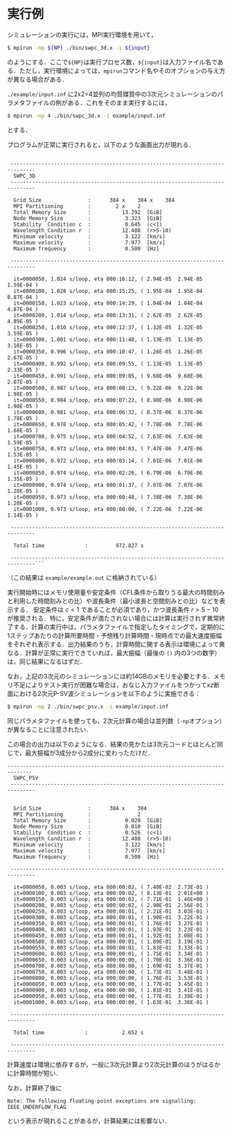 # 実行例

シミュレーションの実行には，MPI実行環境を用いて，

```bash
$ mpirun -np ${NP} ./bin/swpc_3d.x -i ${input}
```

のようにする．ここで`${NP}`は実行プロセス数，`${input}`は入力ファイル名である．ただし，実行環境によっては，`mpirun`コマンド名やそのオプションの与え方が異なる場合がある．

`./example/input.inf` に2x2=4並列の均質媒質中の3次元シミュレーションのパラメタファイルの例がある．これをそのまま実行するには，

```bash
$ mpirun -np 4 ./bin/swpc_3d.x -i example/input.inf
```
とする．

プログラムが正常に実行されると，以下のような画面出力が現れる．

```text

 ------------------------------------------------------------------------------
  SWPC_3D                                                                     
 ------------------------------------------------------------------------------

  Grid Size               :      384 x    384 x    384
  MPI Partitioning        :        2 x    2
  Total Memory Size       :          13.292  [GiB]
  Node Memory Size        :           3.323  [GiB]
  Stability  Condition c  :           0.645  (c<1)
  Wavelength Condition r  :          12.488  (r>5-10)
  Minimum velocity        :           3.122  [km/s]
  Maximum velocity        :           7.977  [km/s]
  Maximum frequency       :           0.500  [Hz]

 ------------------------------------------------------------------------------

  it=0000050, 1.024 s/loop, eta 000:16:12, ( 2.94E-05  2.94E-05  1.59E-04 )
  it=0000100, 1.028 s/loop, eta 000:15:25, ( 1.95E-04  1.95E-04  8.87E-04 )
  it=0000150, 1.023 s/loop, eta 000:14:29, ( 1.04E-04  1.04E-04  4.87E-04 )
  it=0000200, 1.014 s/loop, eta 000:13:31, ( 2.62E-05  2.62E-05  4.89E-05 )
  it=0000250, 1.010 s/loop, eta 000:12:37, ( 1.32E-05  1.32E-05  3.59E-05 )
  it=0000300, 1.001 s/loop, eta 000:11:40, ( 1.13E-05  1.13E-05  3.16E-05 )
  it=0000350, 0.996 s/loop, eta 000:10:47, ( 1.26E-05  1.26E-05  2.67E-05 )
  it=0000400, 0.992 s/loop, eta 000:09:55, ( 1.13E-05  1.13E-05  2.33E-05 )
  it=0000450, 0.991 s/loop, eta 000:09:05, ( 9.68E-06  9.68E-06  2.07E-05 )
  it=0000500, 0.987 s/loop, eta 000:08:13, ( 9.22E-06  9.22E-06  1.98E-05 )
  it=0000550, 0.984 s/loop, eta 000:07:22, ( 8.90E-06  8.90E-06  1.90E-05 )
  it=0000600, 0.981 s/loop, eta 000:06:32, ( 8.37E-06  8.37E-06  1.78E-05 )
  it=0000650, 0.978 s/loop, eta 000:05:42, ( 7.78E-06  7.78E-06  1.68E-05 )
  it=0000700, 0.975 s/loop, eta 000:04:52, ( 7.63E-06  7.63E-06  1.59E-05 )
  it=0000750, 0.973 s/loop, eta 000:04:03, ( 7.47E-06  7.47E-06  1.53E-05 )
  it=0000800, 0.972 s/loop, eta 000:03:14, ( 7.01E-06  7.01E-06  1.45E-05 )
  it=0000850, 0.974 s/loop, eta 000:02:26, ( 6.79E-06  6.79E-06  1.35E-05 )
  it=0000900, 0.974 s/loop, eta 000:01:37, ( 7.07E-06  7.07E-06  1.28E-05 )
  it=0000950, 0.973 s/loop, eta 000:00:48, ( 7.38E-06  7.38E-06  1.20E-05 )
  it=0001000, 0.973 s/loop, eta 000:00:00, ( 7.22E-06  7.22E-06  1.14E-05 )

 ------------------------------------------------------------------------------
 
  Total time             :         972.827 s

 ------------------------------------------------------------------------------```
```

（この結果は `example/example.out` に格納されている）

実行開始時にはメモリ使用量や安定条件（CFL条件から取りうる最大の時間刻みと利用した時間刻みとの比）や波長条件（最小波長と空間刻みとの比）などを表示する．
安定条件は $c<1$ であることが必須であり，かつ波長条件 $r>5-10$ が推奨される．特に，安定条件が満たされない場合には計算は実行されず異常終了する．計算の実行中は，パラメタファイルで指定したタイミングで，定期的に1ステップあたりの計算所要時間・予想残り計算時間・現時点での最大速度振幅をそれぞれ表示する．出力結果のうち，計算時間に関する表示は環境によって異なる．計算が正常に実行できていれば，最大振幅（最後の `()` 内の3つの数字）は，同じ結果になるはずだ．

なお，上記の3次元のシミュレーションには約14GBのメモリを必要とする．メモリ不足によりテスト実行が困難な場合は，おなじ入力ファイルをつかって$xz$断面における2次元P-SV波シミュレーションを以下のように実施できる：

```bash
$ mpirun -np 2 ./bin/swpc_psv.x -i example/input.inf
```

同じパラメタファイルを使っても，2次元計算の場合は並列数（`-np`オプション）が異なることに注意されたい．

この場合の出力は以下のようになる．結果の見かたは3次元コードとほとんど同じで，最大振幅が3成分から2成分に変わっただけだ．

```text
------------------------------------------------------------------------------
  SWPC_PSV                                                                    
 ------------------------------------------------------------------------------


  Grid Size               :      384 x    384
  MPI Partitioning        :               2
  Total Memory Size       :           0.020  [GiB]
  Node Memory Size        :           0.010  [GiB]
  Stability  Condition c  :           0.526  (c<1)
  Wavelength Condition r  :          12.488  (r>5-10)
  Minimum velocity        :           3.122  [km/s]
  Maximum velocity        :           7.977  [km/s]
  Maximum frequency       :           0.500  [Hz]

 ------------------------------------------------------------------------------

  it=0000050, 0.003 s/loop, eta 000:00:02, ( 7.40E-02  2.73E-01 )
  it=0000100, 0.003 s/loop, eta 000:00:02, ( 8.13E-01  2.01E+00 )
  it=0000150, 0.003 s/loop, eta 000:00:02, ( 7.71E-01  1.46E+00 )
  it=0000200, 0.003 s/loop, eta 000:00:02, ( 2.90E-01  2.56E-01 )
  it=0000250, 0.003 s/loop, eta 000:00:01, ( 2.21E-01  3.03E-01 )
  it=0000300, 0.003 s/loop, eta 000:00:01, ( 1.90E-01  3.22E-01 )
  it=0000350, 0.003 s/loop, eta 000:00:01, ( 1.76E-01  3.27E-01 )
  it=0000400, 0.003 s/loop, eta 000:00:01, ( 1.93E-01  3.23E-01 )
  it=0000450, 0.003 s/loop, eta 000:00:01, ( 1.92E-01  3.08E-01 )
  it=0000500, 0.003 s/loop, eta 000:00:01, ( 1.89E-01  3.19E-01 )
  it=0000550, 0.003 s/loop, eta 000:00:01, ( 1.83E-01  3.33E-01 )
  it=0000600, 0.003 s/loop, eta 000:00:01, ( 1.75E-01  3.34E-01 )
  it=0000650, 0.003 s/loop, eta 000:00:00, ( 1.70E-01  3.36E-01 )
  it=0000700, 0.003 s/loop, eta 000:00:00, ( 1.69E-01  3.37E-01 )
  it=0000750, 0.003 s/loop, eta 000:00:00, ( 1.73E-01  3.48E-01 )
  it=0000800, 0.003 s/loop, eta 000:00:00, ( 1.76E-01  3.53E-01 )
  it=0000850, 0.003 s/loop, eta 000:00:00, ( 1.77E-01  3.45E-01 )
  it=0000900, 0.003 s/loop, eta 000:00:00, ( 1.81E-01  3.41E-01 )
  it=0000950, 0.003 s/loop, eta 000:00:00, ( 1.77E-01  3.39E-01 )
  it=0001000, 0.003 s/loop, eta 000:00:00, ( 1.63E-01  3.36E-01 )

 ------------------------------------------------------------------------------
 
  Total time             :           2.652 s

 ------------------------------------------------------------------------------
```

計算速度は環境に依存するが，一般に3次元計算より2次元計算のほうがはるかに計算時間が短い．

なお，計算終了後に
```text
Note: The following floating-point exceptions are signalling: IEEE_UNDERFLOW_FLAG
```
という表示が現れることがあるが，計算結果には影響ない．
